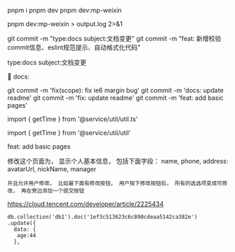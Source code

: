 pnpm i
pnpm dev
pnpm dev:mp-weixin

pnpm dev:mp-weixin > output.log 2>&1

git commit -m "type:docs subject:文档变更"
git commit -m "feat: 新增校验commit信息、eslint规范提示、自动格式化代码"

type:docs
subject:文档变更

📃 docs:

git commit -m 'fix(scope): fix ie6 margin bug'
git commit -m 'docs: update readme'
git commit -m 'fix: update readme'
git commit -m 'feat: add basic pages'

import { getTime } from '@service/util/util.ts'

import { getTime } from '@service/util/util'

feat: add basic pages

修改这个页面为， 显示个人基本信息， 包括下面字段：
name,
phone,
address:
avatarUrl,
nickName,
manager

    并且允许用户修改， 比如最下面有修改按钮， 用户按下修改按钮后， 所有的选选项变成可修改， 再在旁边添加一个提交按钮

https://cloud.tencent.com/developer/article/2225434

    db.collection('db1').doc('1ef3c513623c6c890cdeaa5142ca382e')
    .update({
      data: {
       age:44
      },
